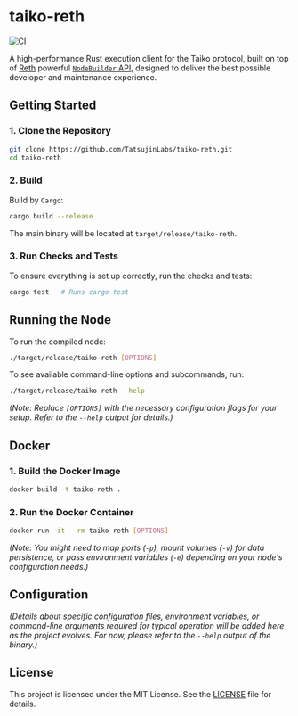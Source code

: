 # taiko-reth

[![CI](https://github.com/TatsujinLabs/taiko-reth/actions/workflows/ci.yml/badge.svg)](https://github.com/TatsujinLabs/taiko-reth/actions/workflows/ci.yml)

A high-performance Rust execution client for the Taiko protocol, built on top of [Reth](https://github.com/paradigmxyz/reth) powerful [`NodeBuilder` API](https://reth.rs/introduction/why-reth#infinitely-customizable), designed to deliver the best possible developer and maintenance experience.

## Getting Started

### 1. Clone the Repository

```bash
git clone https://github.com/TatsujinLabs/taiko-reth.git
cd taiko-reth
```

### 2. Build

Build by `Cargo`:

```bash
cargo build --release
```

The main binary will be located at `target/release/taiko-reth`.

### 3. Run Checks and Tests

To ensure everything is set up correctly, run the checks and tests:

```bash
cargo test   # Runs cargo test
```

## Running the Node

To run the compiled node:

```bash
./target/release/taiko-reth [OPTIONS]
```

To see available command-line options and subcommands, run:

```bash
./target/release/taiko-reth --help
```

_(Note: Replace `[OPTIONS]` with the necessary configuration flags for your setup. Refer to the `--help` output for details.)_

## Docker

### 1. Build the Docker Image

```bash
docker build -t taiko-reth .
```

### 2. Run the Docker Container

```bash
docker run -it --rm taiko-reth [OPTIONS]
```

_(Note: You might need to map ports (`-p`), mount volumes (`-v`) for data persistence, or pass environment variables (`-e`) depending on your node's configuration needs.)_

## Configuration

_(Details about specific configuration files, environment variables, or command-line arguments required for typical operation will be added here as the project evolves. For now, please refer to the `--help` output of the binary.)_

## License

This project is licensed under the MIT License. See the [LICENSE](LICENSE) file for details.
